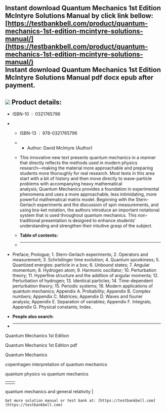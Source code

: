Instant download **Quantum Mechanics 1st Edition McIntyre Solutions Manual** by click link bellow:  
[https://testbankbell.com/product/quantum-mechanics-1st-edition-mcintyre-solutions-manual/](https://testbankbell.com/product/quantum-mechanics-1st-edition-mcintyre-solutions-manual/)  
**Instant download Quantum Mechanics 1st Edition McIntyre Solutions Manual pdf docx epub after payment.**
---------------------------------------------------------------------------------------------------------


![](https://testbankbell.com/wp-content/uploads/2023/05/quantum-mechanics-1st-edition-mcintyre-solutions-manual-524x600-1.jpg)
**Product details:**
--------------------


* ISBN-10 ‏ : ‎ 0321765796
* * ISBN-13 ‏ : ‎ 978-0321765796
  * * Author: David McIntyre (Author)
   
  * This innovative new text presents quantum mechanics in a manner that directly reflects the methods used in modern physics research―making the material more approachable and preparing students more thoroughly for real research. Most texts in this area start with a bit of history and then move directly to wave-particle problems with accompanying heavy mathematical analysis; Quantum Mechanics provides a foundation in experimental phenomena and uses a more approachable, less intimidating, more powerful mathematical matrix model. Beginning with the Stern-Gerlach experiments and the discussion of spin measurements, and using bra-ket notation, the authors introduce an important notational system that is used throughout quantum mechanics. This non-traditional presentation is designed to enhance students’ understanding and strengthen their intuitive grasp of the subject.
  * **Table of contents:**
  * ----------------------
 
* Preface; Prologue; 1. Stern-Gerlach experiments; 2. Operators and measurement; 3. Schrödinger time evolution; 4. Quantum spookiness; 5. Quantized energies: particle in a box; 6. Unbound states; 7. Angular momentum; 8. Hydrogen atom; 9. Harmonic oscillator; 10. Perturbation theory; 11. Hyperfine structure and the addition of angular momenta; 12. Perturbation of hydrogen; 13. Identical particles; 14. Time-dependent perturbation theory; 15. Periodic systems; 16. Modern applications of quantum mechanics; Appendix A. Probability; Appendix B. Complex numbers; Appendix C. Matrices; Appendix D. Waves and fourier analysis; Appendix E. Separation of variables; Appendix F. Integrals; Appendix G. Physical constants; Index.
* **People also search:**
* -----------------------

Quantum Mechanics 1st Edition

Quantum Mechanics 1st Edition pdf

Quantum Mechanics

copenhagen interpretation of quantum mechanics

quantum physics vs quantum mechanics


|  |  |
| --- | --- |
|  | 
quantum mechanics and general relativity
 |


    Get more solution manual or test bank at: [https://testbankbell.com](https://testbankbell.com)
